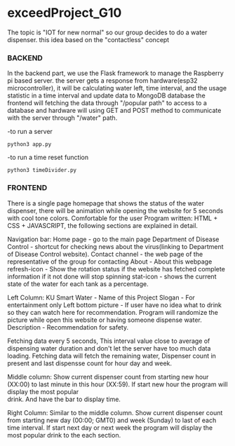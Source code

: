 # exceedProject_G10
The topic is "IOT for new normal" so our group decides to do a water dispenser. this idea based on the "contactless" concept 

### BACKEND
In the backend part, we use the Flask framework to manage the Raspberry pi based server. the server gets a response from hardware(esp32 microcontroller), it will be calculating water left, time interval, and the usage statistic in a time interval and update data to MongoDB database the frontend will fetching the data through "/popular path" to access to a database and hardware will using GET and POST method to communicate with the server through "/water" path.

-to run a server
```shell
python3 app.py 
```
-to run a time reset function
```shell
python3 timeDivider.py
```

### FRONTEND

There is a single page homepage that shows the status of the water dispenser, there will be animation while opening the website for 5 seconds with cool tone colors. Comfortable for the user Program written: HTML + CSS + JAVASCRIPT, the following sections are explained in detail.

Navigation bar:
Home page - go to the main page
Department of Disease Control - shortcut for checking news about the virus(linking to Department of Disease Control website).
Contact channel - the web page of the representative of the group for contacting
About - About this webpage
refresh-icon - Show the rotation status if the website has fetched complete information if it not done will stop spinning
stat-icon - shows the current state of the water for each tank as a percentage.

Left Column: 
  KU Smart Water - Name of this Project 
  Slogan - For entertainment only 
  Left bottom picture - If user have no idea what to drink so they can watch here for recommendation. Program will randomize the picture while open this website or having someone dispense water. 
  Description - Recommendation for safety.

Fetching data every 5 seconds, This interval value close to average of dispensing water duration and don't let the server have too much data loading. 
Fetching data will fetch the remaining water, Dispenser count in present and last dispensse count for hour day and week.

Middle column: Show current dispenser count from starting new hour (XX:00) to last minute in this hour (XX:59). If start new hour the program will display the most popular   
               drink. And have the bar to display time. 
 
Right Column: Similar to the middle column. Show current dispenser count from starting new day (00:00; GMT0) and week (Sunday) to last of each time interval.
              If start next day or next week the program will display the most popular drink to the each section.
